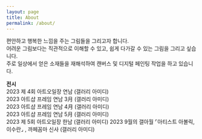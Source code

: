 ```yaml
---
layout: page
title: About
permalink: /about/
---
```


편안하고 행복한 느낌을 주는 그림들을 그리고자 합니다.  
어려운 그림보다는 직관적으로 이해할 수 있고, 쉽게 다가갈 수 있는 그림을 그리고 싶습니다.  
주로 일상에서 얻은 소재들을 재해석하여 캔버스 및 디지털 페인팅 작업을 하고 있습니다.  


**전시**  
2023 제 4회 아트오일장 연남 (갤러리 아미디)  
2023 아트샵 프레임 연남 3月 (갤러리 아미디)  
2023 아트샵 프레임 연남 4月 (갤러리 아미디)  
2023 아트샵 프레임 연남 5月 (갤러리 아미디)  
2023 제 5회 아트오일장 한남 (갤러리 아미디)
2023 9월의 갤아월 ⌜아티스트 아볼릭, 이수란⌟ , 까페꼼마 신사 (갤러리 아미디)
